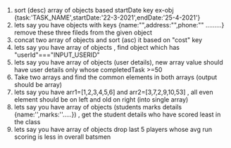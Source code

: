 
1) sort (desc) array of objects based startDate key ex-obj {task:'TASK_NAME',startDate:'22-3-2021',endDate:'25-4-2021'}
2) lets say you have objects with keys {name:"",address:"",phone:"" .........} remove these three fileds from the given object
3) concat two array of objects and sort (asc) it based on "cost" key
4) lets say you have array of objects , find object which has "userId"==="INPUT_USERID"
5) lets say you have array of objects (user details), new array value should have user details only whose completedTask >=50
6) Take two arrays and find the common elements in both arrays (output should be array)
7) lets say you have arr1=[1,2,3,4,5,6] and arr2=[3,7,2,9,10,53] , all even element should be on left and old on right (into single array)
8) lets say you have array of objects (students marks details {name:'',marks:''.....}) , get the student details who have scored least in the class
9) lets say you have array of objects drop last 5 players whose avg run scoring is less in overall batsmen
